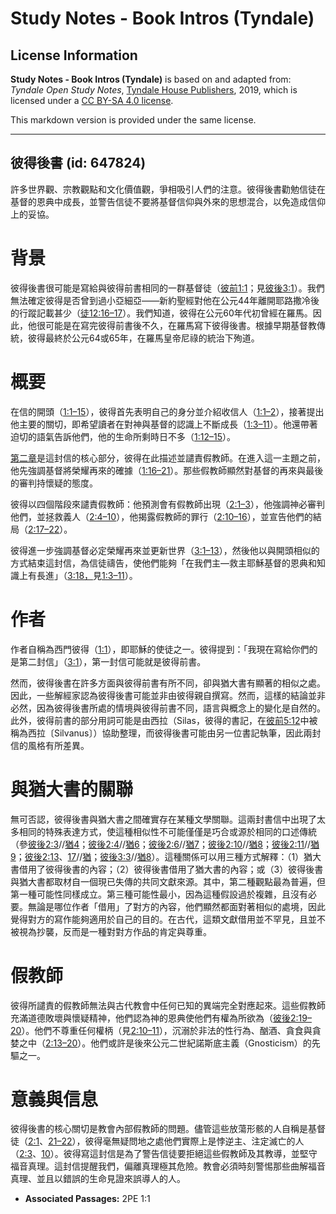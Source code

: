 # Study Notes - Book Intros (Tyndale)

## License Information

**Study Notes - Book Intros (Tyndale)** is based on and adapted from: _Tyndale Open Study Notes_, [Tyndale House Publishers](https://tyndaleopenresources.com/), 2019, which is licensed under a [CC BY-SA 4.0 license](https://creativecommons.org/licenses/by-sa/4.0/legalcode.en).

This markdown version is provided under the same license.



--------------------------------

## 彼得後書 (id: 647824)

許多世界觀、宗教觀點和文化價值觀，爭相吸引人們的注意。彼得後書勸勉信徒在基督的恩典中成長，並警告信徒不要將基督信仰與外來的思想混合，以免造成信仰上的妥協。

背景
==

彼得後書很可能是寫給與彼得前書相同的一群基督徒（[彼前1:1](https://ref.ly/1Pet1:1)；見[彼後3:1](https://ref.ly/2Pet3:1)）。我們無法確定彼得是否曾到過小亞細亞——新約聖經對他在公元44年離開耶路撒冷後的行蹤記載甚少（[徒12:16–17](https://ref.ly/Acts12:16-Acts12:17)）。我們知道，彼得在公元60年代初曾經在羅馬。因此，他很可能是在寫完彼得前書後不久，在羅馬寫下彼得後書。根據早期基督教傳統，彼得最終於公元64或65年，在羅馬皇帝尼祿的統治下殉道。

概要
==

在信的開頭（[1:1–15](https://ref.ly/2Pet1:1-2Pet1:15)），彼得首先表明自己的身分並介紹收信人（[1:1–2](https://ref.ly/2Pet1:1-2Pet1:2)），接著提出他主要的關切，即希望讀者在對神與基督的認識上不斷成長（[1:3–11](https://ref.ly/2Pet1:3-2Pet1:11)）。他還帶著迫切的語氣告訴他們，他的生命所剩時日不多（[1:12–15](https://ref.ly/2Pet1:12-2Pet1:15)）。

[第二章](https://ref.ly/2Pet2:1-2Pet2:22)是這封信的核心部分，彼得在此描述並譴責假教師。在進入這一主題之前，他先強調基督將榮耀再來的確據（[1:16–21](https://ref.ly/2Pet1:16-2Pet1:21)）。那些假教師顯然對基督的再來與最後的審判持懷疑的態度。

彼得以四個階段來譴責假教師：他預測會有假教師出現（[2:1–3](https://ref.ly/2Pet2:1-2Pet2:3)），他強調神必審判他們，並拯救義人（[2:4–10](https://ref.ly/2Pet2:4-2Pet2:10)），他揭露假教師的罪行（[2:10–16](https://ref.ly/2Pet2:10-2Pet2:16)），並宣告他們的結局（[2:17–22](https://ref.ly/2Pet2:17-2Pet2:22)）。

彼得進一步強調基督必定榮耀再來並更新世界（[3:1–13](https://ref.ly/2Pet3:1-2Pet3:13)），然後他以與開頭相似的方式結束這封信，為信徒禱告，使他們能夠「在我們主—救主耶穌基督的恩典和知識上有長進」（[3:18，](https://ref.ly/2Pet3:18)見[1:3–11](https://ref.ly/2Pet1:3-2Pet1:11)）。

作者
==

作者自稱為西門彼得（[1:1](https://ref.ly/2Pet1:1)），即耶穌的使徒之一。彼得提到：「我現在寫給你們的是第二封信」（[3:1](https://ref.ly/2Pet3:1)），第一封信可能就是彼得前書。

然而，彼得後書在許多方面與彼得前書有所不同，卻與猶大書有顯著的相似之處。因此，一些解經家認為彼得後書可能並非由彼得親自撰寫。然而，這樣的結論並非必然，因為彼得後書所處的情境與彼得前書不同，語言與概念上的變化是自然的。此外，彼得前書的部分用詞可能是由西拉（Silas，彼得的書記，在[彼前5:12](https://ref.ly/1Pet5:12)中被稱為西拉〔Silvanus〕）協助整理，而彼得後書可能由另一位書記執筆，因此兩封信的風格有所差異。

與猶大書的關聯
=======

無可否認，彼得後書與猶大書之間確實存在某種文學關聯。這兩封書信中出現了太多相同的特殊表達方式，使這種相似性不可能僅僅是巧合或源於相同的口述傳統（參[彼後2:3](https://ref.ly/2Pet2:3)//[猶4](https://ref.ly/Jude1:4)；[彼後2:4](https://ref.ly/2Pet2:4)//[猶6](https://ref.ly/Jude1:6)；[彼後2:6](https://ref.ly/2Pet2:6)//[猶7](https://ref.ly/Jude1:7)；[彼後2:10](https://ref.ly/2Pet2:10)//[猶8](https://ref.ly/Jude1:8)；[彼後2:11](https://ref.ly/2Pet2:11)//[猶9](https://ref.ly/Jude1:9)；[彼後2:13](https://ref.ly/2Pet2:13)、[17](https://ref.ly/2Pet2:17)//[猶](https://ref.ly/Jude1:12)；[彼後3:3](https://ref.ly/2Pet3:3)//[猶8](https://ref.ly/Jude1:8)）。這種關係可以用三種方式解釋：（1）猶大書借用了彼得後書的內容；（2）彼得後書借用了猶大書的內容；或（3）彼得後書與猶大書都取材自一個現已失傳的共同文獻來源。其中，第二種觀點最為普遍，但第一種可能性同樣成立。第三種可能性最小，因為這種假設過於複雜，且沒有必要。無論是哪位作者「借用」了對方的內容，他們顯然都面對著相似的處境，因此覺得對方的寫作能夠適用於自己的目的。在古代，這類文獻借用並不罕見，且並不被視為抄襲，反而是一種對對方作品的肯定與尊重。

假教師
===

彼得所譴責的假教師無法與古代教會中任何已知的異端完全對應起來。這些假教師充滿道德敗壞與懷疑精神，他們認為神的恩典使他們有權為所欲為（[彼後2:19–20](https://ref.ly/2Pet2:19-2Pet2:20)）。他們不尊重任何權柄（見[2:10–11](https://ref.ly/2Pet2:10-2Pet2:11)），沉溺於非法的性行為、酗酒、貪食與貪婪之中（[2:13–20](https://ref.ly/2Pet2:13-2Pet2:20)）。他們或許是後來公元二世紀諾斯底主義（Gnosticism）的先驅之一。

意義與信息
=====

彼得後書的核心關切是教會內部假教師的問題。儘管這些放蕩形骸的人自稱是基督徒（[2:1](https://ref.ly/2Pet2:1)、[21–22](https://ref.ly/2Pet2:21-2Pet2:22)），彼得毫無疑問地之處他們實際上是悖逆主、注定滅亡的人（[2:3](https://ref.ly/2Pet2:3)、[10](https://ref.ly/2Pet2:10)）。彼得寫這封信是為了警告信徒要拒絕這些假教師及其教導，並堅守福音真理。這封信提醒我們，偏離真理極其危險。教會必須時刻警惕那些曲解福音真理、並且以錯誤的生命見證來誤導人的人。

* **Associated Passages:** 2PE 1:1

